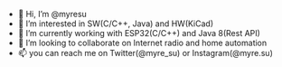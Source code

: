 - 👋 Hi, I’m @myresu
- 👀 I’m interested in SW(C/C++, Java) and HW(KiCad)
- 🌱 I’m currently working with ESP32(C/C++) and Java 8(Rest API) 
- 💞️ I’m looking to collaborate on Internet radio and home automation
- 📫 you can reach me on Twitter(@myre_su) or Instagram(@myre.su)

<!---
myresu/myresu is a ✨ special ✨ repository because its `README.md` (this file) appears on your GitHub profile.
You can click the Preview link to take a look at your changes.
--->
